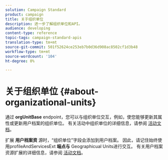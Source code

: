 ```yaml
---
solution: Campaign Standard
product: campaign
title: 关于组织单位
description: 进一步了解组织单位和API。
audience: developing
content-type: reference
topic-tags: campaign-standard-apis
translation-type: tm+mt
source-git-commit: 501f52624ce253eb7b0d36d908ac8502cf1d3b48
workflow-type: tm+mt
source-wordcount: '104'
ht-degree: 0%

---
```



# 关于组织单位 {#about-organizational-units}

通过 **orgUnitBase** endpoint，您可以与组织单位交互，例如，使您能够更新其属性或更新用户档案的组织单位。 有关活动中组织单位的详细信息，请参阅 [活动文档](https://helpx.adobe.com/campaign/standard/administration/using/organizational-units.html)。

扩展 **用户档案资** 源时，“组织单位”字段会添加到用户档案。 因此，请记住始终使用profileAndServicesExt **端点与** Geographicual Units进行交互。 有关用户档案资源扩展的详细信息，请参阅 [活动文档](https://helpx.adobe.com/campaign/standard/administration/using/organizational-units.html#partitioning-profiles)。
